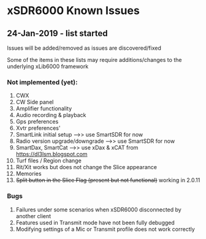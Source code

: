# xSDR6000 Known Issues

## 24-Jan-2019 - list started

Issues will be added/removed as issues are discovered/fixed

Some of the items in these lists may require additions/changes to the underlying xLib6000 framework

### Not implemented (yet):

1. CWX
2. CW Side panel
3. Amplifier functionality
4. Audio recording & playback
5. Gps preferences
6. Xvtr preferences'
7. SmartLink initial setup -->> use SmartSDR for now
8. Radio version upgrade/downgrade -->> use SmartSDR for now
9. SmartDax, SmartCat -->> use xDax & xCAT from https://dl3lsm.blogspot.com
10. Turf files / Region change
11. Rit/Xit works but does not change the Slice appearance
12. Memories
13. ~~Split button in the Slice Flag (present but not functional)~~ working in 2.0.11


### Bugs

1. Failures under some scenarios when xSDR6000 disconnected by another client
2. Features used in Transmit mode have not been fully debugged
3. Modifying settings of a Mic or Transmit profile does not work correctly


